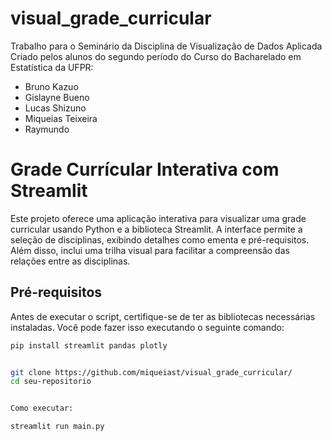 # visual_grade_curricular

Trabalho para o Seminário da Disciplina de Visualização de Dados Aplicada
Criado pelos alunos do segundo período do Curso do Bacharelado em Estatística da UFPR:

- Bruno Kazuo
- Gislayne Bueno
- Lucas Shizuno
- Miqueias Teixeira
- Raymundo

# Grade Currícular Interativa com Streamlit

Este projeto oferece uma aplicação interativa para visualizar uma grade curricular usando Python e a biblioteca
Streamlit. A interface permite a seleção de disciplinas, exibindo detalhes como ementa e pré-requisitos. Além disso,
inclui uma trilha visual para facilitar a compreensão das relações entre as disciplinas.

## Pré-requisitos

Antes de executar o script, certifique-se de ter as bibliotecas necessárias instaladas. Você pode fazer isso executando
o seguinte comando:

```bash
pip install streamlit pandas plotly


git clone https://github.com/miqueiast/visual_grade_curricular/
cd seu-repositorio


Como executar:

streamlit run main.py
